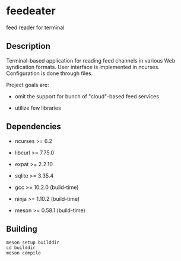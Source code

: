 # feedeater

feed reader for terminal

## Description

Terminal-based application for reading feed channels in various Web syndication formats. User interface is implemented in ncurses. Configuration is done through files.

Project goals are:

* omit the support for bunch of "cloud"-based feed services

* utilize few libraries

## Dependencies

* ncurses >= 6.2

* libcurl >= 7.75.0

* expat >= 2.2.10

* sqlite >= 3.35.4

* gcc >= 10.2.0 (build-time)

* ninja >= 1.10.2 (build-time)

* meson >= 0.58.1 (build-time)

## Building

	meson setup builddir
	cd builddir
	meson compile
